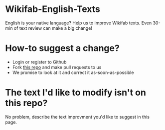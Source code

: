 # Wikifab-English-Texts
English is your native language? Help us to improve Wikifab texts. Even 30-min of text review can make a big change!

# How-to suggest a change?
* Login or register to Github
* Fork <a href="https://github.com/ClementFlipo/Wikifab-English-Texts">this repo</a> and make pull requests to us
* We promise to look at it and correct it as-soon-as-possible

# The text I'd like to modify isn't on this repo?
No problem, describe the text improvment you'd like to suggest in this page.

